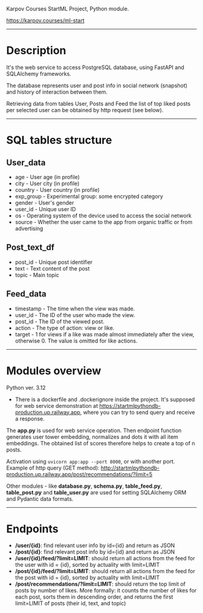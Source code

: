 Karpov Courses StartML Project, Python module.

https://karpov.courses/ml-start

---

# Description

It's the web service to access PostgreSQL database, using FastAPI and SQLAlchemy frameworks.

The database represents user and post info in social network (snapshot) and history of interaction between them.

Retrieving data from tables User, Posts and Feed the list of top liked posts per selected user can be obtained 
by http request (see below).

---

# SQL tables structure

## User_data

- age - User age (in profile)
- city - User city (in profile)
- country - User country (in profile)
- exp_group - Experimental group: some encrypted category
- gender - User's gender
- user_id - Unique user ID
- os - Operating system of the device used to access the social network
- source - Whether the user came to the app from organic traffic or from advertising

##  Post_text_df 

- post_id - Unique post identifier
- text - Text content of the post
- topic - Main topic

##  Feed_data 

- timestamp - The time when the view was made.
- user_id - The ID of the user who made the view.
- post_id - The ID of the viewed post.
- action - The type of action: view or like.
- target - 1 for views if a like was made almost immediately after the view, otherwise 0. The value is omitted for 
like actions.

---

# Modules overview 

Python ver. 3.12

- There is a dockerfile and .dockerignore inside the project. It's supposed for web service demonstration at 
https://startmlpythondb-production.up.railway.app, where you can try to send query and receive a response.

The **app.py** is used for web service operation. Then endpoint function generates user tower embedding, normalizes and dots it with all item embeddings. The obtained list of scores 
therefore helps to create a top of n posts. 

Activation using `uvicorn app:app --port 8000`, or with another port. 
Example of http query (GET method): 
http://startmlpythondb-production.up.railway.app/post/recommendations/?limit=5

Other modules - like **database.py**, **schema.py**, **table_feed.py**, **table_post.py** and **table_user.py** are used 
for setting SQLAlchemy ORM and Pydantic data formats.

---

# Endpoints

- **/user/{id}**: find relevant user info by id={id} and return as JSON
- **/post/{id}**: find relevant post info  by id={id} and return as JSON
- **/user/{id}/feed/?limit=LIMIT**: should return all actions from the feed for the user with id = {id}, sorted by 
actuality with limit=LIMIT
- **/post/{id}/feed/?limit=LIMIT**: should return all actions from the feed for the post with id = {id}, sorted by 
actuality with limit=LIMIT
- **/post/recommendations/?limit=LIMIT**: should return the top limit of posts by number of likes. 
More formally: it counts the number of likes for each post, sorts them in descending order, and returns the first
limit=LIMIT of posts (their id, text, and topic)